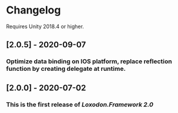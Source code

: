 # Changelog

Requires Unity 2018.4 or higher.

## [2.0.5] - 2020-09-07
### Optimize data binding on IOS platform, replace reflection function by creating delegate at runtime.


## [2.0.0] - 2020-07-02
### This is the first release of *Loxodon.Framework 2.0*

